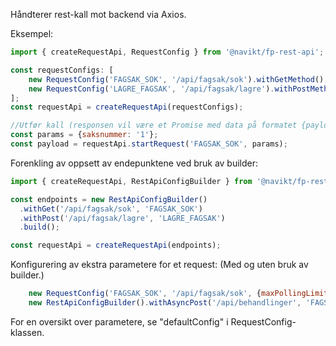 Håndterer rest-kall mot backend via Axios.

Eksempel: 
```javascript
import { createRequestApi, RequestConfig } from '@navikt/fp-rest-api';

const requestConfigs: [
    new RequestConfig('FAGSAK_SOK', '/api/fagsak/sok').withGetMethod(),
    new RequestConfig('LAGRE_FAGSAK', '/api/fagsak/lagre').withPostMethod()
];
const requestApi = createRequestApi(requestConfigs);

//Utfør kall (responsen vil være et Promise med data på formatet {payload: responsdata})
const params = {saksnummer: '1'};
const payload = requestApi.startRequest('FAGSAK_SOK', params);
```


Forenkling av oppsett av endepunktene ved bruk av builder:
```javascript
import { createRequestApi, RestApiConfigBuilder } from '@navikt/fp-rest-api';

const endpoints = new RestApiConfigBuilder()
  .withGet('/api/fagsak/sok', 'FAGSAK_SOK')
  .withPost('/api/fagsak/lagre', 'LAGRE_FAGSAK')
  .build();

const requestApi = createRequestApi(endpoints);
```


Konfigurering av ekstra parametere for et request: (Med og uten bruk av builder.)
```javascript
    new RequestConfig('FAGSAK_SOK', '/api/fagsak/sok', {maxPollingLimit: 100}).withAsyncGetMethod()
    new RestApiConfigBuilder().withAsyncPost('/api/behandlinger', 'FAGSAK_SOK', {maxPollingLimit: 100})
```
For en oversikt over parametere, se "defaultConfig" i RequestConfig-klassen.

